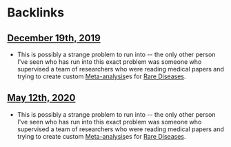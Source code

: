 
# Backlinks
## [December 19th, 2019](<December 19th, 2019.md>)
- This is possibly a strange problem to run into -- the only other person I've seen who has run into this exact problem was someone who supervised a team of researchers who were reading medical papers and trying to create custom [Meta-analysis](<Meta-analysis.md>)es for [Rare Diseases](<Rare Diseases.md>).

## [May 12th, 2020](<May 12th, 2020.md>)
- This is possibly a strange problem to run into -- the only other person I've seen who has run into this exact problem was someone who supervised a team of researchers who were reading medical papers and trying to create custom [Meta-analysis](<Meta-analysis.md>)es for [Rare Diseases](<Rare Diseases.md>).

